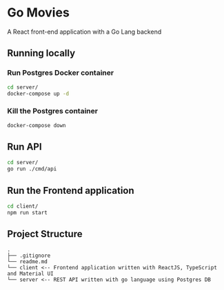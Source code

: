 # Go Movies

A React front-end application with a Go Lang backend

## Running locally

### Run Postgres Docker container

```bash
cd server/
docker-compose up -d
```

### Kill the Postgres container

```bash
docker-compose down
```

## Run API

```bash
cd server/
go run ./cmd/api
```

## Run the Frontend application

```bash
cd client/
npm run start
```


## Project Structure

```ascii
.
├── .gitignore
└── readme.md
└── client <-- Frontend application written with ReactJS, TypeScript and Material UI
└── server <-- REST API written with go language using Postgres DB
```
